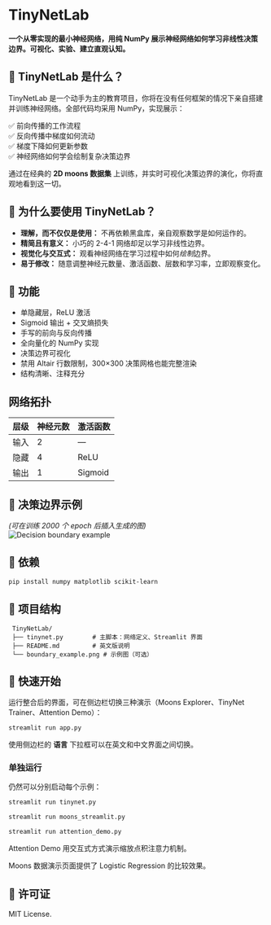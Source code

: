 # TinyNetLab

**一个从零实现的最小神经网络，用纯 NumPy 展示神经网络如何学习非线性决策边界。可视化、实验、建立直观认知。**

## 🌟 TinyNetLab 是什么？

TinyNetLab 是一个动手为主的教育项目，你将在没有任何框架的情况下亲自搭建并训练神经网络。全部代码均采用 NumPy，实现展示：

✅ 前向传播的工作流程  
✅ 反向传播中梯度如何流动  
✅ 梯度下降如何更新参数  
✅ 神经网络如何学会绘制复杂决策边界

通过在经典的 **2D moons 数据集** 上训练，并实时可视化决策边界的演化，你将直观地看到这一切。

## 🧠 为什么要使用 TinyNetLab？

- **理解，而不仅仅是使用：** 不再依赖黑盒库，亲自观察数学是如何运作的。
- **精简且有意义：** 小巧的 2-4-1 网络却足以学习非线性边界。
- **视觉化与交互式：** 观看神经网络在学习过程中如何*绘制*边界。
- **易于修改：** 随意调整神经元数量、激活函数、层数和学习率，立即观察变化。

## 🚀 功能

- 单隐藏层，ReLU 激活
- Sigmoid 输出 + 交叉熵损失
- 手写的前向与反向传播
- 全向量化的 NumPy 实现
- 决策边界可视化
- 禁用 Altair 行数限制，300×300 决策网格也能完整渲染
- 结构清晰、注释充分

## 网络拓扑

| 层级 | 神经元数 | 激活函数 |
| --- | --- | --- |
| 输入 | 2 | — |
| 隐藏 | 4 | ReLU |
| 输出 | 1 | Sigmoid |

## 🎨 决策边界示例

_(可在训练 2000 个 epoch 后插入生成的图)_  
![Decision boundary example](../boundary_example.png)

## 🔧 依赖

```bash
pip install numpy matplotlib scikit-learn
```

## 📂 项目结构

```
 TinyNetLab/
 ├── tinynet.py        # 主脚本：网络定义、Streamlit 界面
 ├── README.md         # 英文版说明
 └── boundary_example.png # 示例图（可选）
```

## 🌱 快速开始

运行整合后的界面，可在侧边栏切换三种演示（Moons Explorer、TinyNet Trainer、Attention Demo）：

```bash
streamlit run app.py
```

使用侧边栏的 **语言** 下拉框可以在英文和中文界面之间切换。

### 单独运行

仍然可以分别启动每个示例：

```bash
streamlit run tinynet.py
```

```bash
streamlit run moons_streamlit.py
```

```bash
streamlit run attention_demo.py
```

Attention Demo 用交互式方式演示缩放点积注意力机制。

Moons 数据演示页面提供了 Logistic Regression 的比较效果。

## 📌 许可证

MIT License.
